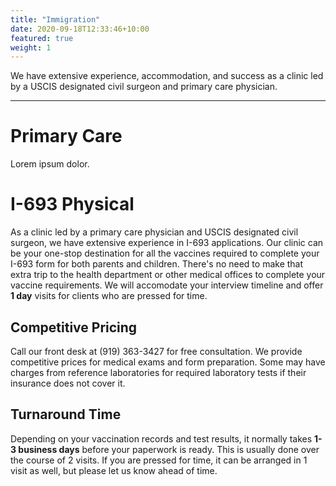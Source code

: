 ```yaml
---
title: "Immigration"
date: 2020-09-18T12:33:46+10:00
featured: true
weight: 1
---
```


We have extensive experience, accommodation, and success as a clinic led by a USCIS designated civil surgeon and primary care physician.

---

# Primary Care

Lorem ipsum dolor.

# I-693 Physical

As a clinic led by a primary care physician and USCIS designated civil surgeon, we have extensive experience in I-693 applications. Our clinic can be your one-stop destination for all the vaccines required to complete your I-693 form for both parents and children. There's no need to make that extra trip to the health department or other medical offices to complete your vaccine requirements. We will accomodate your interview timeline and offer **1 day** visits for clients who are pressed for time.

## Competitive Pricing

Call our front desk at (919) 363-3427 for free consultation. We provide competitive prices for medical exams and form preparation. Some may have charges from reference laboratories for required laboratory tests if their insurance does not cover it.

## Turnaround Time

Depending on your vaccination records and test results, it normally takes **1-3 business days** before your paperwork is ready. This is usually done over the course of 2 visits. If you are pressed for time, it can be arranged in 1 visit as well, but please let us know ahead of time.
